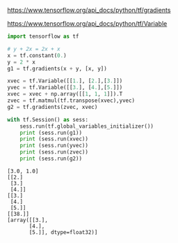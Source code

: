 
https://www.tensorflow.org/api_docs/python/tf/gradients

https://www.tensorflow.org/api_docs/python/tf/Variable

```python
import tensorflow as tf

# y + 2x = 2x + x
x = tf.constant(0.)
y = 2 * x
g1 = tf.gradients(x + y, [x, y])

xvec = tf.Variable([[1.], [2.],[3.]]) 
yvec = tf.Variable([[3.], [4.],[5.]]) 
xvec = xvec + np.array([[1, 1, 1]]).T
zvec = tf.matmul(tf.transpose(xvec),yvec)
g2 = tf.gradients(zvec, xvec)

with tf.Session() as sess:
    sess.run(tf.global_variables_initializer())
    print (sess.run(g1))
    print (sess.run(xvec))
    print (sess.run(yvec))
    print (sess.run(zvec))
    print (sess.run(g2))
```

```text
[3.0, 1.0]
[[2.]
 [3.]
 [4.]]
[[3.]
 [4.]
 [5.]]
[[38.]]
[array([[3.],
       [4.],
       [5.]], dtype=float32)]
```












